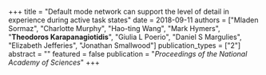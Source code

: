 +++
title = "Default mode network can support the level of detail in experience during active task states"
date = 2018-09-11
authors = ["Mladen Sormaz", "Charlotte Murphy", "Hao-ting Wang", "Mark Hymers", "**Theodoros Karapanagiotidis**", "Giulia L Poerio", "Daniel S Margulies", "Elizabeth Jefferies", "Jonathan Smallwood"]
publication_types = ["2"]
abstract = ""
featured = false
publication = "*Proceedings of the National Academy of Sciences*"
+++

